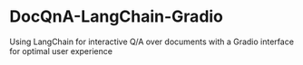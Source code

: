 # DocQnA-LangChain-Gradio
Using LangChain for interactive Q/A over documents with a Gradio interface for optimal user experience
